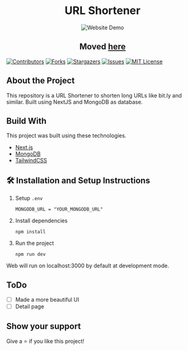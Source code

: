 
<div align="center">
  <h1>URL Shortener</h1>
  <img src="https://i.ibb.co/F63BFJB/download.png" alt="Website Demo" />
  <h2>Moved <a href="https://github.com/gbagush/MiniLink">here</a></h2>
</div>

[![Contributors][contributors-shield]][contributors-url]
[![Forks][forks-shield]][forks-url]
[![Stargazers][stars-shield]][stars-url]
[![Issues][issues-shield]][issues-url]
[![MIT License][license-shield]][license-url]

## About the Project
This repository is a URL Shortener to shorten long URLs like bit.ly and similar. Built using NextJS and MongoDB as database.

## Build With
This project was built using these technologies.
- [Next.js](https://nextjs.org/)
- [MongoDB](https://mongodb.com)
- [TailwindCSS](https://tailwindcss.com)

## 🛠 Installation and Setup Instructions
1. Setup `.env`
    ```
    MONGODB_URL = "YOUR_MONGODB_URL"
    ```
2. Install dependencies
	```
	npm install
	```
3. Run the project 
	```
	npm run dev
	```
Web will run on localhost:3000 by default at development mode.

## ToDo
- [ ] Made a more beautiful UI
- [ ] Detail page

## Show your support
Give a ⭐ if you like this project!

<!-- MARKDOWN LINKS & IMAGES -->
<!-- https://www.markdownguide.org/basic-syntax/#reference-style-links -->
[contributors-shield]: https://img.shields.io/github/contributors/gbagush/URLShortener.svg?style=for-the-badge
[contributors-url]: https://github.com/gbagush/URLShortener/graphs/contributors
[forks-shield]: https://img.shields.io/github/forks/gbagush/URLShortener.svg?style=for-the-badge
[forks-url]: https://github.com/gbagush/URLShortener/network/members
[stars-shield]: https://img.shields.io/github/stars/gbagush/URLShortener.svg?style=for-the-badge
[stars-url]: https://github.com/gbagush/URLShortener/stargazers
[issues-shield]: https://img.shields.io/github/issues/gbagush/URLShortener.svg?style=for-the-badge
[issues-url]: https://github.com/gbagush/URLShortener/issues
[license-shield]: https://img.shields.io/github/license/gbagush/URLShortener.svg?style=for-the-badge
[license-url]: https://github.com/gbagush/URLShortener/blob/master/LICENSE
